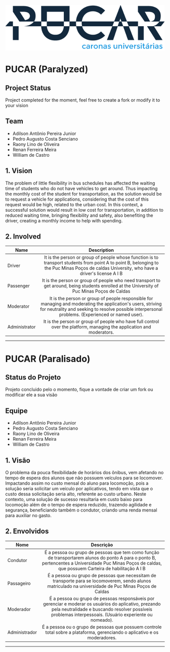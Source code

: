 
<center>

![header](docs/arts/logo.png)

</center>

# PUCAR (Paralyzed)

## Project Status

Project completed for the moment, feel free to create a fork or modify it to your vision

## Team

* Adilson Antônio Pereira Junior
* Pedro Augusto Costa Senciano
* Raony Lino de Oliveira
* Renan Ferreira Meira
* William de Castro

## 1. Vision

The problem of little flexibility in bus schedules has affected the waiting time of students who do not have vehicles to get around. Thus impacting the monthly cost of the student for transportation, as the solution would be to request a vehicle for applications, considering that the cost of this request would be high, related to the urban cost. In this context, a successful solution would result in low cost for transportation, in addition to reduced waiting time, bringing flexibility and safety, also benefiting the driver, creating a monthly income to help with spending.

## 2. Involved

| Name | Description |
| ------------- |:-------------:|
| Driver | It is the person or group of people whose function is to transport students from point A to point B, belonging to the Puc Minas Poços de caldas University, who have a driver's license A I B |
| Passenger | It is the person or group of people who need transport to get around, being students enrolled at the University of Puc Minas Poços de Caldas |
| Moderator | It is the person or group of people responsible for managing and moderating the application's users, striving for neutrality and seeking to resolve possible interpersonal problems. (Experienced or named user). |
| Administrator | It is the person or group of people who have full control over the platform, managing the application and moderators.|


-------------------------------------------------------------------------------------

# PUCAR (Paralisado)

## Status do Projeto

Projeto concluido pelo o momento, fique a vontade de criar um fork ou modificar ele a sua visão

## Equipe

* Adilson Antônio Pereira Junior
* Pedro Augusto Costa Senciano
* Raony Lino de Oliveira
* Renan Ferreira Meira
* William de Castro

## 1. Visão

O problema da pouca flexibilidade de horários dos ônibus, vem afetando no tempo de espera dos alunos que não possuem veículos para se locomover. Impactando assim no custo mensal do aluno para locomoção, pois a solução seria solicitar um veículo por aplicativos, tendo em vista que o custo dessa solicitação seria alto, referente ao custo urbano. Neste contexto, uma solução de sucesso resultaria em custo baixo para locomoção além de o tempo de espera reduzido, trazendo agilidade e segurança, beneficiando também o condutor, criando uma renda mensal para auxiliar no gasto.

## 2. Envolvidos

| Nome                      | Descrição     |
| -------------             |:-------------:|
| Condutor  | É a pessoa ou grupo de pessoas que tem como função de transportarem alunos do ponto A para o ponto B, pertencentes a Universidade Puc Minas Poços de caldas, que possuem Carteira de habilitação A I B |
| Passageiro  | É a pessoa ou grupo de pessoas que necessitam de transporte para se locomoverem, sendo alunos matriculado na universidade de Puc Minas Poços de Caldas |
| Moderador  |  É a pessoa ou grupo de pessoas responsáveis por gerenciar e moderar os usuários do aplicativo, prezando pela neutralidade e buscando resolver possíveis problemas interpessoais. (Usuário experiente ou nomeado). |
| Administrador  | É a pessoa ou o grupo de pessoas que possuem controle total sobre a plataforma, gerenciando o aplicativo e os moderadores.|


<!-- ## 3. Product Backlog

_O product backlog é basicamente uma lista priorizada de requisitos, estórias, features ou restrições. Coisas que o cliente ou usuário deseja descritas utilizando a terminologia do ambiente de negócios cliente ou usuário. Ele deverá conter no mínimo dez (10) estórias  de valor priorizadas pela sua importância._

| No. | Nome do requisito      | Importância | Estória   | Critérios de Aceitação | Link para o Protótipo de Baixa Fidelidade  |
| ----|:---------------------: |:----------: | :-------: | :--------------------: | :----------------------------------------: |
| 1  |  Cadastro de usuário | Alta | Como usuário, gostaria de criar uma conta no site | O cadastro deve ser feito usando o email fornecido pela faculdade, alem de nome, data de nascimento e telefone; | [PROTÓTIPO]("../../../../../../../../../docs/prototipos/baixa/cadastro_generico.png") |
| 2  |  Cadastro de corrida | Alta | Como Usuário e condutor, gostaria de criar uma corrida para que os outros usuários possam reservar um lugar. | 1 - Devera ter o local e horario de saida e chegada; 2 - Devera conter a quantidade maxima de assentos disponiveis; 3 - Valor minimo da corrida por pessoa; 4 - Descrição do veiculo; 5 - Descrição do passageiros; | [PROTÓTIPO]("../../../../../../../../../docs/prototipos/baixa/solicitacao_corrido.png") |
| 3  |  Sistema de reserva de assento | Média | Como usuário e passageiro , gostaria de poder reservar um lugar na corrida desejada. | O sistema de reserva de assento deve exibir quais e quantos assentos estão disponiveis, assim permitindo a escolha do mesmo pelo passageiro. | [PROTÓTIPO]("../../../../../../../../../docs/prototipos/baixa/reservar_lugar.png") |
| 4  |  Status da corrida | Alta | Como usuário e passageiro, gostaria de visualizar o andamento da corrida. | 1 - O status deve mostrar uma estimativa de tempo do carro até o passageiro; 2 - Devera exibir onde o carro e o passageiro estão;  | [PROTÓTIPO]("../../../../../../../../../docs/prototipos/baixa/corrida_andamento.png") |
| 5  |  Cadastramento do veículo | Alta | Como usuário e condutor, gostaria de registrar o veiculo a ser usado na corrida. | O cadastro de veículo deverá solicitar o número da placa, marca, modelo, ano, cor e número de assentos disponíveis no veículo. | [PROTÓTIPO]("../../../../../../../../../docs/prototipos/baixa/cadastro_generico.png") |
| 6  |  Alteração de corrida | Média | Como usuário, passageiro e condutor, gostaria de ter opção em alterar a corrida se necessario. | A alteração de corrida deverá exibir e permitir a alteração dos detalhes da corrida. | [PROTÓTIPO]("../../../../../../../../../docs/prototipos/baixa/alteracao_corrida.png") |
| 7  |  Historico de corrida | Média | Como usuário, passageiro e condutor, gostaria de visualizar detalhes de corridas ja encerradas. | O histórico deve exibir uma listagem de corridas anteriores do usuário. | [PROTÓTIPO]("../../../../../../../../../docs/prototipos/baixa/historico_corrida.png") |
| 8  |  Sistema de reembolso | Alta | Como usuário e passageiro, gostaria de ter a opção de emitir reembolso de uma corrida que não foi bem sucedida. | O sistema de reembolso poderá ser emitido pelo usuário no caso de alguma corrida que não foi bem sucedida. | [PROTÓTIPO]("../../../../../../../../../docs/prototipos/baixa/reembolso.png") |
| 9  |  Encerramento de corrida | Alta | Como usuário, passageiro e condutor, gostaria de encerrar uma corrida. | O encerramento de corrida deve ser emitido pelo usuário caso bem sucedida. | [PROTÓTIPO]("../../../../../../../../../docs/prototipos/baixa/corrida_andamento.png") |
| 10 |  Cancelamento de corrida | Alta | Como usuário, passageiro e condutor, gostaria de cancelar uma corrida caso surja algum empecilho. | O cancelamento de corrida deve ser solicitado pelo usuário. | [PROTÓTIPO]("../../../../../../../../../docs/prototipos/baixa/corrida_andamento.png") |
 -->

****

